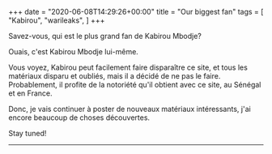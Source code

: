 +++
date = "2020-06-08T14:29:26+00:00"
title = "Our biggest fan"
tags = [
    "Kabirou",
    "warileaks",
]
+++

Savez-vous, qui est le plus grand fan de Kabirou Mbodje?

<!--more-->

Ouais, c'est Kabirou Mbodje lui-même.

Vous voyez, Kabirou peut facilement faire disparaître ce site, et tous les matériaux disparu et oubliés, mais il a décidé de ne pas le faire. Probablement, il profite de la notoriété qu'il obtient avec ce site, au Sénégal et en France.

Donc, je vais continuer à poster de nouveaux matériaux intéressants, j'ai encore beaucoup de choses découvertes.

Stay tuned!  


<hr>
